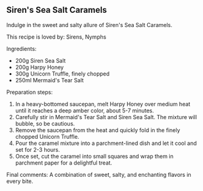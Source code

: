 ## Siren's Sea Salt Caramels


Indulge in the sweet and salty allure of Siren's Sea Salt Caramels.

This recipe is loved by: Sirens, Nymphs

Ingredients:

* 200g Siren Sea Salt
* 200g Harpy Honey
* 300g Unicorn Truffle, finely chopped
* 250ml Mermaid's Tear Salt

Preparation steps:

1. In a heavy-bottomed saucepan, melt Harpy Honey over medium heat until it reaches a deep amber color, about 5-7 minutes.
2. Carefully stir in Mermaid's Tear Salt and Siren Sea Salt. The mixture will bubble, so be cautious.
3. Remove the saucepan from the heat and quickly fold in the finely chopped Unicorn Truffle.
4. Pour the caramel mixture into a parchment-lined dish and let it cool and set for 2-3 hours.
5. Once set, cut the caramel into small squares and wrap them in parchment paper for a delightful treat.

Final comments: A combination of sweet, salty, and enchanting flavors in every bite.
